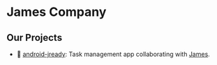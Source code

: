 # James Company

## Our Projects
- 📱 [android-jready](https://github.com/jamescompany/jready-android): Task management app collaborating with [James](https://github.com/james-kanghj).
